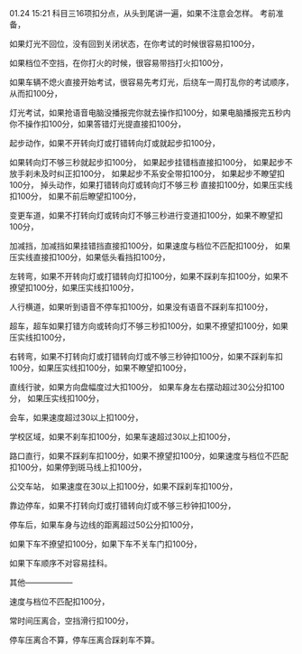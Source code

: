 01.24 15:21
科目三16项扣分点，从头到尾讲一遍，如果不注意会怎样。
考前准备，

如果灯光不回位，没有回到关闭状态，在你考试的时候很容易扣100分，

如果档位不空挡，在你打火的时候，很容易带挡打火扣100分，

如果车辆不熄火直接开始考试，很容易先考灯光，后绕车一周打乱你的考试顺序，从而扣100分，

灯光考试，如果抢语音电脑没播报完你就去操作扣100分，如果电脑播报完五秒内你不操作扣100分，如果答错灯光提直接扣100分，

起步动作，如果不开转向灯或打错转向灯或就起步扣100分，

如果转向灯不够三秒就起步扣100分，
如果起步挂错档直接扣100分，
如果起步不放手刹未及时纠正扣100分，
如果起步不系安全带扣100分，
如果起步不瞭望扣100分，
掉头动作，如果打错转向灯或转向灯不够三秒
直接扣100分，如果压实线扣100分，
如果不前后瞭望扣100分，

变更车道，如果不打转向灯或转向灯不够三秒进行变道扣100分，如果不瞭望扣100分，

加减挡，加减挡如果挂错挡直接扣100分，如果速度与档位不匹配扣100分，
如果压实线直接扣100分，如果低头看挡扣100分，

左转弯，如果不开转向灯或打错转向灯扣100分，如果不踩刹车扣100分，如果不撩望扣100分，如果压实线扣100分，

人行横道，如果听到语音不停车扣100分，如果没有语音不踩刹车扣100分，

超车，超车如果打错方向或转向灯不够三秒扣100分，如果不撩望扣100分，如果压实线扣100分，

右转弯，如果不打转向灯或打错转向灯或不够三秒钟扣100分，如果不踩刹车扣100分，如果压实线扣100分，如果不瞭望扣100分，


直线行驶，如果方向盘幅度过大扣100分，
如果车身左右摆动超过30公分扣100分，
如果压实线扣100分，

会车，如果速度超过30以上扣100分，

学校区域，如果不刹车扣100分，如果车速超过30以上扣100分，

路口直行，如果不踩刹车扣100分，如果不撩望扣100分，如果速度与档位不匹配扣100分，如果停到斑马线上扣100分，

公交车站，
如果速度在30以上扣100分，如果不踩刹车扣100分，

靠边停车，如果不打转向灯或打错转向灯或不够三秒钟扣100分，

停车后，如果车身与边线的距离超过50公分扣100分，

如果下车不撩望扣100分，如果下车不关车门扣100分，

如果下车顺序不对容易挂科。


其他——————

速度与档位不匹配扣100分，

常时间压离合，空挡滑行扣100分，


停车压离合不算，停车压离合踩刹车不算。









